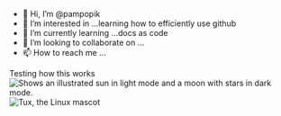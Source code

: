- 👋 Hi, I’m @pampopik
- 👀 I’m interested in ...learning how to efficiently use github
- 🌱 I’m currently learning ...docs as code
- 💞️ I’m looking to collaborate on ...
- 📫 How to reach me ...

<!---
pampopik/pampopik is a ✨ special ✨ repository because its `README.md` (this file) appears on your GitHub profile.
You can click the Preview link to take a look at your changes.
--->
Testing how this works
<picture>
  <source media="(prefers-color-scheme: dark)" srcset="https://user-images.githubusercontent.com/25423296/163456776-7f95b81a-f1ed-45f7-b7ab-8fa810d529fa.png">
  <source media="(prefers-color-scheme: light)" srcset="https://user-images.githubusercontent.com/25423296/163456779-a8556205-d0a5-45e2-ac17-42d089e3c3f8.png">
  <img alt="Shows an illustrated sun in light mode and a moon with stars in dark mode." src="https://user-images.githubusercontent.com/25423296/163456779-a8556205-d0a5-45e2-ac17-42d089e3c3f8.png">
</picture>
![Tux, the Linux mascot](https://upload.wikimedia.org/wikipedia/commons/a/af/Tux.png)
